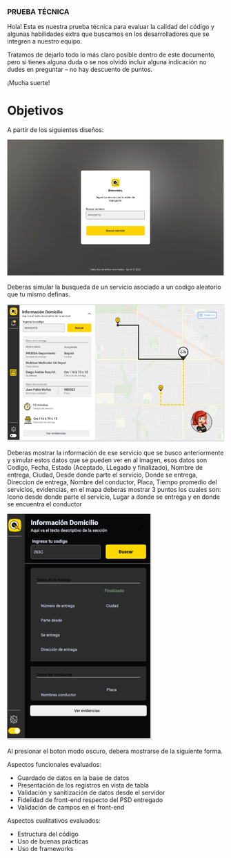 ### PRUEBA TÉCNICA

Hola! Esta es nuestra prueba técnica para evaluar la calidad del código y algunas habilidades extra que buscamos en los desarrolladores que se integren a nuestro equipo.

Tratamos de dejarlo todo lo más claro posible dentro de este documento, pero si tienes alguna duda o se nos olvidó incluir alguna indicación no dudes en preguntar – no hay descuento de puntos.

¡Mucha suerte!

# Objetivos

A partir de los siguientes diseños:

[![Buscar Servicio](https://github.com/thekingf4/prueba-tecnica/blob/main/Search%20Services.PNG "Buscar Servicio")](https://github.com/thekingf4/prueba-tecnica/blob/main/Search%20Services.PNG "Buscar Servicio")

Deberas simular la busqueda de un servicio asociado a un codigo aleatorio que tu mismo definas.

[![Mostrar Información del servicio](https://github.com/thekingf4/prueba-tecnica/blob/main/ShowInfo.PNG "Mostrar Información del servicio")](https://github.com/thekingf4/prueba-tecnica/blob/main/ShowInfo.PNG "Mostrar Información del servicio")

Deberas mostrar la información de ese servicio que se busco anteriormente y simular estos datos que se pueden ver en al imagen, esos datos son Codigo, Fecha, Estado (Aceptado, LLegado y finalizado), Nombre de entrega, Ciudad, Desde donde parte el servicio, Donde se entrega, Direccion de entrega, Nombre del conductor, Placa, Tiempo promedio del servicios, evidencias, en el mapa deberas mostrar 3 puntos los cuales son: Icono desde donde parte el servicio, Lugar a donde se entrega y en donde se encuentra el conductor

[![Modo Oscuro](https://github.com/thekingf4/prueba-tecnica/blob/main/DarkMode.PNG "Modo Oscuro")](https://github.com/thekingf4/prueba-tecnica/blob/main/DarkMode.PNG "Modo Oscuro")

Al presionar el boton modo oscuro, debera mostrarse de la siguiente forma.


Aspectos funcionales evaluados:

- Guardado de datos en la base de datos
- Presentación de los registros en vista de tabla
- Validación y sanitización de datos desde el servidor
- Fidelidad de front-end respecto del PSD entregado
- Validación de campos en el front-end

Aspectos cualitativos evaluados:

- Estructura del código
- Uso de buenas prácticas
- Uso de frameworks